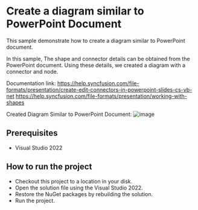 # Create a diagram similar to PowerPoint Document

This sample demonstrate how to create a diagram similar to PowerPoint document.


In this sample, The shape and connector details can be obtained from the PowerPoint document. Using these details, we created a diagram with a connector and node. 

Documentation link: https://help.syncfusion.com/file-formats/presentation/create-edit-connectors-in-powerpoint-slides-cs-vb-net
https://help.syncfusion.com/file-formats/presentation/working-with-shapes



Created Diagram Similar to PowerPoint Document:
![image](https://user-images.githubusercontent.com/77827252/207773372-96da4c06-a14d-477c-94b2-586ca550822e.png)




## Prerequisites

* Visual Studio 2022

## How to run the project

* Checkout this project to a location in your disk.
* Open the solution file using the Visual Studio 2022.
* Restore the NuGet packages by rebuilding the solution.
* Run the project.